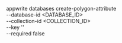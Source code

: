 appwrite databases create-polygon-attribute \
    --database-id <DATABASE_ID> \
    --collection-id <COLLECTION_ID> \
    --key '' \
    --required false
